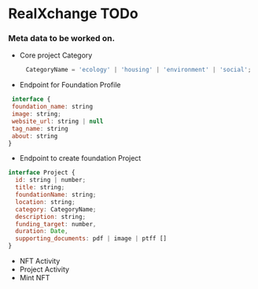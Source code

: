# RealXchange TODo

### Meta data to be worked on.

- Core project Category
```javascript
     CategoryName = 'ecology' | 'housing' | 'environment' | 'social';
```

- Endpoint for Foundation Profile
```javascript
 interface {
 foundation_name: string
 image: string;
 website_url: string | null
 tag_name: string 
 about: string
}
```

- Endpoint to create foundation Project 
```javascript
interface Project {
  id: string | number;
  title: string;
  foundationName: string;
  location: string;
  category: CategoryName;
  description: string;
  funding_target: number,
  duration: Date,
  supporting_documents: pdf | image | ptff []
}
```

 - NFT Activity
 - Project Activity
 - Mint NFT